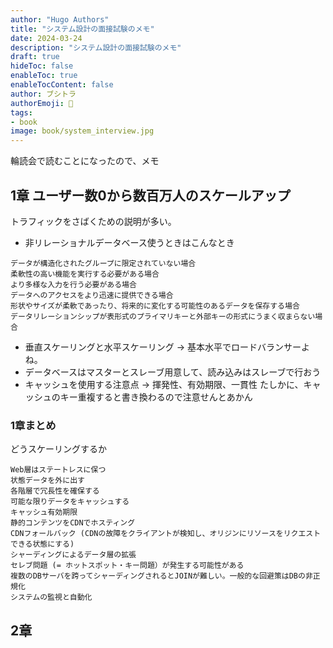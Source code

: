 ```yaml
---
author: "Hugo Authors"
title: "システム設計の面接試験のメモ"
date: 2024-03-24
description: "システム設計の面接試験のメモ"
draft: true
hideToc: false
enableToc: true
enableTocContent: false
author: ブシトラ
authorEmoji: 🐯
tags:
- book
image: book/system_interview.jpg
---
```


輪読会で読むことになったので、メモ

## 1章 ユーザー数0から数百万人のスケールアップ

トラフィックをさばくための説明が多い。

- 非リレーショナルデータベース使うときはこんなとき

```
データが構造化されたグループに限定されていない場合
柔軟性の高い機能を実行する必要がある場合
より多様な入力を行う必要がある場合
データへのアクセスをより迅速に提供できる場合
形状やサイズが柔軟であったり、将来的に変化する可能性のあるデータを保存する場合
データリレーションシップが表形式のプライマリキーと外部キーの形式にうまく収まらない場合
```

- 垂直スケーリングと水平スケーリング → 基本水平でロードバランサーよね。
- データベースはマスターとスレーブ用意して、読み込みはスレーブで行おう
- キャッシュを使用する注意点 → 揮発性、有効期限、一貫性
たしかに、キャッシュのキー重複すると書き換わるので注意せんとあかん

### 1章まとめ

どうスケーリングするか

```
Web層はステートレスに保つ
状態データを外に出す
各階層で冗長性を確保する
可能な限りデータをキャッシュする
キャッシュ有効期限
静的コンテンツをCDNでホスティング
CDNフォールバック (CDNの故障をクライアントが検知し、オリジンにリソースをリクエストできる状態にする)
シャーディングによるデータ層の拡張
セレブ問題 (= ホットスポット・キー問題）が発生する可能性がある
複数のDBサーバを跨ってシャーディングされるとJOINが難しい。一般的な回避策はDBの非正規化
システムの監視と自動化
```



## 2章